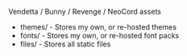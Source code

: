 Vendetta / Bunny / Revenge / NeoCord assets

* themes/ - Stores my own, or re-hosted themes
* fonts/ - Stores my own, or re-hosted font packs
* files/ - Stores all static files
